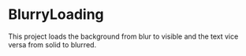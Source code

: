 # BlurryLoading
This project loads the background from blur to visible and
the text vice versa from solid to blurred.

